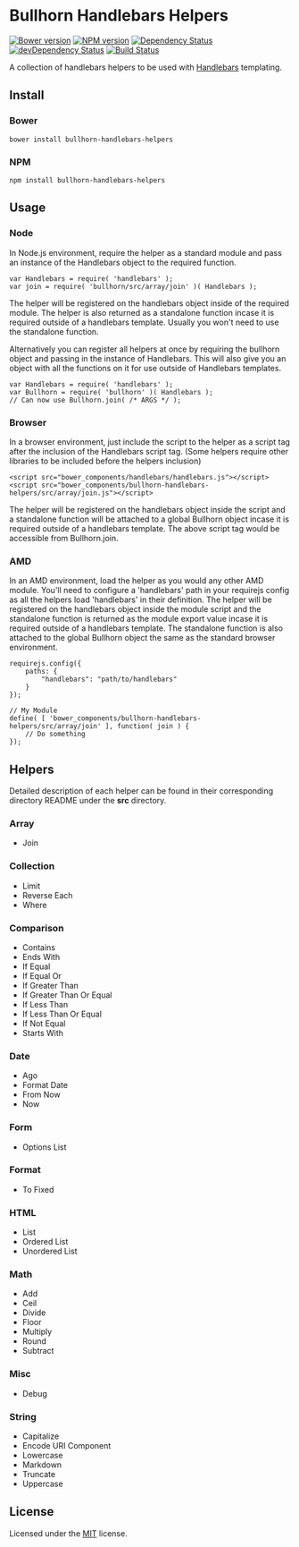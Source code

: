 # Bullhorn Handlebars Helpers

[![Bower version](https://badge.fury.io/bo/bullhorn-handlebars-helpers.svg)](http://badge.fury.io/bo/bullhorn-handlebars-helpers)
[![NPM version](https://badge.fury.io/js/bullhorn-handlebars-helpers.svg)](http://badge.fury.io/js/bullhorn-handlebars-helpers)
[![Dependency Status](https://david-dm.org/uplift/bullhorn-handlebars-helpers.svg)](https://david-dm.org/uplift/bullhorn-handlebars-helpers)
[![devDependency Status](https://david-dm.org/uplift/bullhorn-handlebars-helpers/dev-status.svg)](https://david-dm.org/uplift/bullhorn-handlebars-helpers#info=devDependencies)
[![Build Status](https://travis-ci.org/uplift/bullhorn-handlebars-helpers.svg)](https://travis-ci.org/uplift/bullhorn-handlebars-helpers)

A collection of handlebars helpers to be used with [Handlebars](http://handlebarsjs.com/) templating.

## Install

### Bower

    bower install bullhorn-handlebars-helpers

### NPM

    npm install bullhorn-handlebars-helpers

## Usage

### Node

In Node.js environment, require the helper as a standard module and pass an instance of the Handlebars object to the required function.

    var Handlebars = require( 'handlebars' );
    var join = require( 'bullhorn/src/array/join' )( Handlebars );

The helper will be registered on the handlebars object inside of the required module. The helper is also returned as a standalone function incase it is required outside of a handlebars template. Usually you won't need to use the standalone function.

Alternatively you can register all helpers at once by requiring the bullhorn object and passing in the instance of Handlebars. This will also give you an object with all the functions on it for use outside of Handlebars templates.

    var Handlebars = require( 'handlebars' );
    var Bullhorn = require( 'bullhorn' )( Handlebars );
    // Can now use Bullhorn.join( /* ARGS */ ); 

### Browser

In a browser environment, just include the script to the helper as a script tag after the inclusion of the Handlebars script tag. (Some helpers require other libraries to be included before the helpers inclusion)
    
    <script src="bower_components/handlebars/handlebars.js"></script>
    <script src="bower_components/bullhorn-handlebars-helpers/src/array/join.js"></script>

The helper will be registered on the handlebars object inside the script and a standalone function will be attached to a global Bullhorn object incase it is required outside of a handlebars template.  The above script tag would be accessible from Bullhorn.join.

### AMD

In an AMD environment, load the helper as you would any other AMD module. You'll need to configure a 'handlebars' path in your requirejs config as all the helpers load 'handlebars' in their definition. The helper will be registered on the handlebars object inside the module script and the standalone function is returned as the module export value incase it is required outside of a handlebars template. The standalone function is also attached to the global Bullhorn object the same as the standard browser environment.

    requirejs.config({
        paths: {
            "handlebars": "path/to/handlebars"
        }
    });

    // My Module
    define( [ 'bower_components/bullhorn-handlebars-helpers/src/array/join' ], function( join ) {
        // Do something
    });


## Helpers

Detailed description of each helper can be found in their corresponding directory README under the **src** directory.

### Array

  * Join

### Collection

  * Limit
  * Reverse Each
  * Where

### Comparison

  * Contains
  * Ends With
  * If Equal
  * If Equal Or
  * If Greater Than
  * If Greater Than Or Equal
  * If Less Than
  * If Less Than Or Equal
  * If Not Equal
  * Starts With

### Date

  * Ago
  * Format Date
  * From Now
  * Now

### Form

  * Options List

### Format

  * To Fixed

### HTML

  * List
  * Ordered List
  * Unordered List

### Math

  * Add
  * Ceil
  * Divide
  * Floor
  * Multiply
  * Round
  * Subtract

### Misc

  * Debug

### String

  * Capitalize
  * Encode URI Component
  * Lowercase
  * Markdown
  * Truncate
  * Uppercase

## License

Licensed under the [MIT](http://www.opensource.org/licenses/MIT) license.


